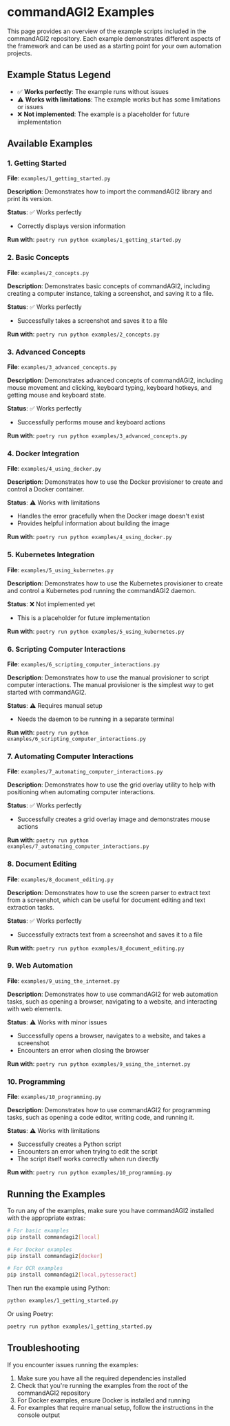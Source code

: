# commandAGI2 Examples

This page provides an overview of the example scripts included in the commandAGI2 repository. Each example demonstrates different aspects of the framework and can be used as a starting point for your own automation projects.

## Example Status Legend

- ✅ **Works perfectly**: The example runs without issues
- ⚠️ **Works with limitations**: The example works but has some limitations or issues
- ❌ **Not implemented**: The example is a placeholder for future implementation

## Available Examples

### 1. Getting Started

**File**: `examples/1_getting_started.py`

**Description**: Demonstrates how to import the commandAGI2 library and print its version.

**Status**: ✅ Works perfectly

- Correctly displays version information

**Run with**: `poetry run python examples/1_getting_started.py`

### 2. Basic Concepts

**File**: `examples/2_concepts.py`

**Description**: Demonstrates basic concepts of commandAGI2, including creating a computer instance, taking a screenshot, and saving it to a file.

**Status**: ✅ Works perfectly

- Successfully takes a screenshot and saves it to a file

**Run with**: `poetry run python examples/2_concepts.py`

### 3. Advanced Concepts

**File**: `examples/3_advanced_concepts.py`

**Description**: Demonstrates advanced concepts of commandAGI2, including mouse movement and clicking, keyboard typing, keyboard hotkeys, and getting mouse and keyboard state.

**Status**: ✅ Works perfectly

- Successfully performs mouse and keyboard actions

**Run with**: `poetry run python examples/3_advanced_concepts.py`

### 4. Docker Integration

**File**: `examples/4_using_docker.py`

**Description**: Demonstrates how to use the Docker provisioner to create and control a Docker container.

**Status**: ⚠️ Works with limitations

- Handles the error gracefully when the Docker image doesn't exist
- Provides helpful information about building the image

**Run with**: `poetry run python examples/4_using_docker.py`

### 5. Kubernetes Integration

**File**: `examples/5_using_kubernetes.py`

**Description**: Demonstrates how to use the Kubernetes provisioner to create and control a Kubernetes pod running the commandAGI2 daemon.

**Status**: ❌ Not implemented yet

- This is a placeholder for future implementation

**Run with**: `poetry run python examples/5_using_kubernetes.py`

### 6. Scripting Computer Interactions

**File**: `examples/6_scripting_computer_interactions.py`

**Description**: Demonstrates how to use the manual provisioner to script computer interactions. The manual provisioner is the simplest way to get started with commandAGI2.

**Status**: ⚠️ Requires manual setup

- Needs the daemon to be running in a separate terminal

**Run with**: `poetry run python examples/6_scripting_computer_interactions.py`

### 7. Automating Computer Interactions

**File**: `examples/7_automating_computer_interactions.py`

**Description**: Demonstrates how to use the grid overlay utility to help with positioning when automating computer interactions.

**Status**: ✅ Works perfectly

- Successfully creates a grid overlay image and demonstrates mouse actions

**Run with**: `poetry run python examples/7_automating_computer_interactions.py`

### 8. Document Editing

**File**: `examples/8_document_editing.py`

**Description**: Demonstrates how to use the screen parser to extract text from a screenshot, which can be useful for document editing and text extraction tasks.

**Status**: ✅ Works perfectly

- Successfully extracts text from a screenshot and saves it to a file

**Run with**: `poetry run python examples/8_document_editing.py`

### 9. Web Automation

**File**: `examples/9_using_the_internet.py`

**Description**: Demonstrates how to use commandAGI2 for web automation tasks, such as opening a browser, navigating to a website, and interacting with web elements.

**Status**: ⚠️ Works with minor issues

- Successfully opens a browser, navigates to a website, and takes a screenshot
- Encounters an error when closing the browser

**Run with**: `poetry run python examples/9_using_the_internet.py`

### 10. Programming

**File**: `examples/10_programming.py`

**Description**: Demonstrates how to use commandAGI2 for programming tasks, such as opening a code editor, writing code, and running it.

**Status**: ⚠️ Works with limitations

- Successfully creates a Python script
- Encounters an error when trying to edit the script
- The script itself works correctly when run directly

**Run with**: `poetry run python examples/10_programming.py`

## Running the Examples

To run any of the examples, make sure you have commandAGI2 installed with the appropriate extras:

```bash
# For basic examples
pip install commandagi2[local]

# For Docker examples
pip install commandagi2[docker]

# For OCR examples
pip install commandagi2[local,pytesseract]
```

Then run the example using Python:

```bash
python examples/1_getting_started.py
```

Or using Poetry:

```bash
poetry run python examples/1_getting_started.py
```

## Troubleshooting

If you encounter issues running the examples:

1. Make sure you have all the required dependencies installed
1. Check that you're running the examples from the root of the commandAGI2 repository
1. For Docker examples, ensure Docker is installed and running
1. For examples that require manual setup, follow the instructions in the console output

